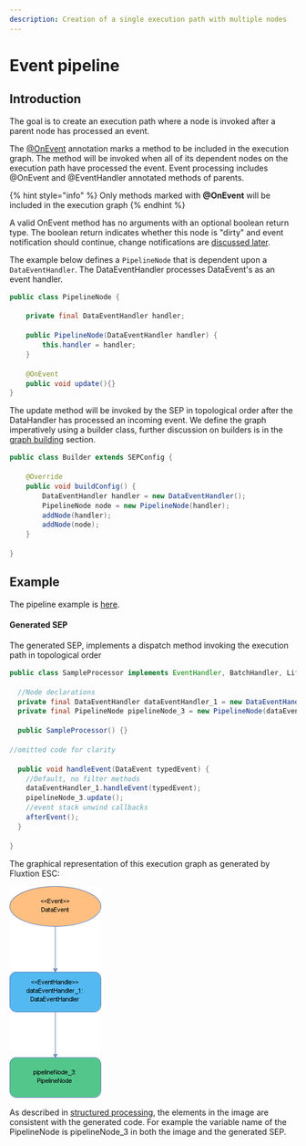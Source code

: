 ```yaml
---
description: Creation of a single execution path with multiple nodes
---
```


# Event pipeline

## Introduction

The goal is to create an execution path where a node is invoked after a parent node has processed an event.

The [@OnEvent](https://github.com/v12technology/fluxtion/blob/master/builder/src/main/java/com/fluxtion/api/annotations/OnEvent.java)  annotation marks a method to be included in the execution graph. The method will be invoked when all of its dependent nodes on the execution path have processed the event. Event processing includes @OnEvent and @EventHandler annotated methods of parents.

{% hint style="info" %}
Only methods marked with **@OnEvent** will be included in the execution graph
{% endhint %}

A valid OnEvent method has no arguments with an optional boolean return type. The boolean return indicates whether this node is "dirty" and event notification should continue, change notifications are [discussed later](dirty-node-monitoring.md).

The example below defines a `PipelineNode` that is  dependent upon a `DataEventHandler`. The DataEventHandler processes DataEvent's as an event handler.

```java
public class PipelineNode {

    private final DataEventHandler handler;

    public PipelineNode(DataEventHandler handler) {
        this.handler = handler;
    }
    
    @OnEvent
    public void update(){}
}
```

The update method will be invoked by the SEP in topological order after the DataHandler has processed an incoming event. We define the graph imperatively using a builder class, further discussion on builders is in the [graph building](../graph-building-primitives/) section.

```java
public class Builder extends SEPConfig {

    @Override
    public void buildConfig() {
        DataEventHandler handler = new DataEventHandler();
        PipelineNode node = new PipelineNode(handler);
        addNode(handler);
        addNode(node);
    }

}
```

## Example

The pipeline example is [here](https://github.com/v12technology/fluxtion/tree/develop/examples/documentation-examples/src/main/java/com/fluxtion/example/core/events/pipeline).

#### Generated SEP

The generated SEP, implements a dispatch method invoking the execution path in topological order

```java
public class SampleProcessor implements EventHandler, BatchHandler, Lifecycle {

  //Node declarations
  private final DataEventHandler dataEventHandler_1 = new DataEventHandler();
  private final PipelineNode pipelineNode_3 = new PipelineNode(dataEventHandler_1);
  
  public SampleProcessor() {}

//omitted code for clarity

  public void handleEvent(DataEvent typedEvent) {
    //Default, no filter methods
    dataEventHandler_1.handleEvent(typedEvent);
    pipelineNode_3.update();
    //event stack unwind callbacks
    afterEvent();
  }

}

```

 The graphical representation of this execution graph as generated by Fluxtion ESC:

![execution graph for a simple pipeline system](../../.gitbook/assets/sampleprocessor%20%285%29.png)

As described in [structured processing](../developer/auditing.md), the elements in the image are consistent with the generated code. For example the variable name of the PipelineNode is pipelineNode\_3 in both the image and the generated SEP.

